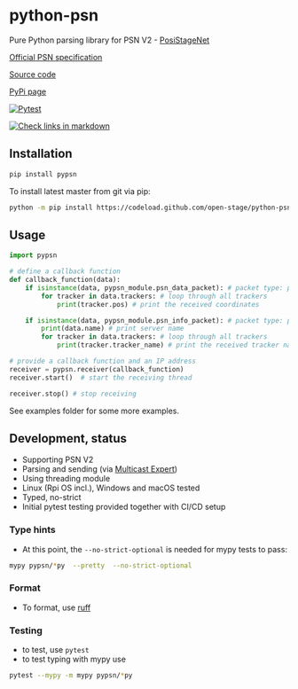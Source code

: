 # python-psn

Pure Python parsing library for PSN V2 - [PosiStageNet](https://posistage.net/)

[Official PSN specification](https://github.com/vyv/psn-cpp/blob/master/doc/PosiStageNetprotocol_v2.03_2019_09_09.pdf)

[Source code](https://github.com/open-stage/python-psn)

[PyPi page](https://pypi.org/project/pypsn/)

[![Pytest](https://github.com/open-stage/python-psn/actions/workflows/run-tests.yaml/badge.svg)](https://github.com/open-stage/python-psn/actions/workflows/run-tests.yaml)

[![Check links in markdown](https://github.com/open-stage/python-psn/actions/workflows/check-links.yaml/badge.svg)](https://github.com/open-stage/python-psn/actions/workflows/check-links.yaml)

## Installation

```bash
pip install pypsn
```

To install latest master from git via pip:
```bash
python -m pip install https://codeload.github.com/open-stage/python-psn/zip/refs/heads/master
```

## Usage

```python
import pypsn

# define a callback function
def callback_function(data):
    if isinstance(data, pypsn_module.psn_data_packet): # packet type: psn.psn_data_packet
        for tracker in data.trackers: # loop through all trackers
            print(tracker.pos) # print the received coordinates

    if isinstance(data, pypsn_module.psn_info_packet): # packet type: psn.psn_info_packet
        print(data.name) # print server name
        for tracker in data.trackers: # loop through all trackers
            print(tracker.tracker_name) # print the received tracker name

# provide a callback function and an IP address
receiver = pypsn.receiver(callback_function)
receiver.start()  # start the receiving thread

receiver.stop() # stop receiving

```
See examples folder for some more examples.

## Development, status

- Supporting PSN V2
- Parsing and sending (via [Multicast Expert](https://github.com/multiplemonomials/multicast_expert))
- Using threading module
- Linux (Rpi OS incl.), Windows and macOS tested
- Typed, no-strict
- Initial pytest testing provided together with CI/CD setup

### Type hints

* At this point, the `--no-strict-optional` is needed for mypy tests to pass:

```bash
mypy pypsn/*py  --pretty  --no-strict-optional
```
### Format

- To format, use [ruff](https://docs.astral.sh/ruff/)

### Testing

- to test, use `pytest`
- to test typing with mypy use

```bash
pytest --mypy -m mypy pypsn/*py
```

